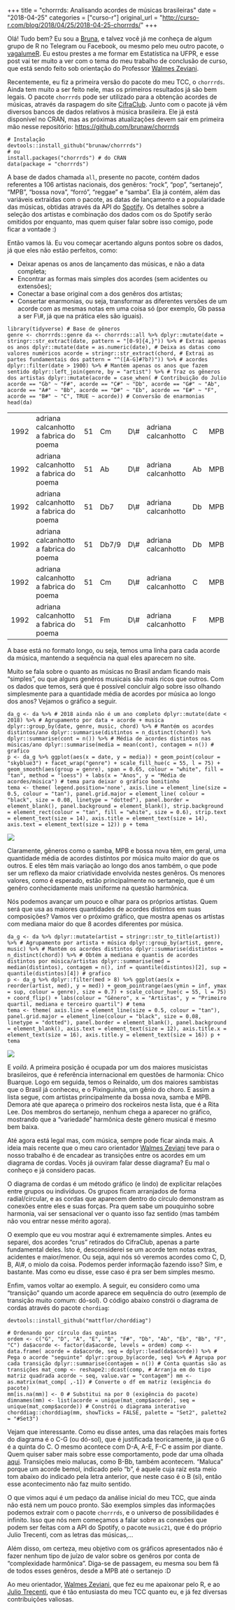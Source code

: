 +++
title = "chorrrds: Analisando acordes de músicas brasileiras"
date = "2018-04-25"
categories = ["curso-r"]
original_url = "http://curso-r.com/blog/2018/04/25/2018-04-25-chorrrds/"
+++

<div id="post-content">
<p>
Olá! Tudo bem? Eu sou a <a href="https://github.com/brunaw">Bruna</a>, e
talvez você já me conheça de algum grupo de R no Telegram ou Facebook,
ou mesmo pelo meu outro pacote, o<br>
<a href="https://cran.r-project.org/web/packages/vagalumeR/index.html">vagalumeR</a>.
Eu estou prestes a me formar em Estatística na UFPR, e esse post vai ter
muito a ver com o tema do meu trabalho de conclusão de curso, que está
sendo feito sob orientação do Professor
<a href="https://github.com/walmes">Walmes Zeviani</a>.
</p>
<p>
Recentemente, eu fiz a primeira versão do pacote do meu TCC, o
<code>chorrrds</code>. Ainda tem muito a ser feito nele, mas os
primeiros resultados já são bem legais. O pacote <code>chorrrds</code>
pode ser utilizado para a obtenção acordes de músicas, através da
raspagem do site <a href="https://www.cifraclub.com.br/">CifraClub</a>.
Junto com o pacote já vêm diversos bancos de dados relativos à música
brasileira. Ele já está disponível no CRAN, mas as próximas atualizações
devem sair em primeira mão nesse repositório:
<a href="https://github.com/brunaw/chorrrds" class="uri">https://github.com/brunaw/chorrrds</a>
</p>
<pre class="r"><code># Instala&#xE7;&#xE3;o
devtools::install_github(&quot;brunaw/chorrrds&quot;)
# ou
install.packages(&quot;chorrrds&quot;) # do CRAN
data(package = &quot;chorrrds&quot;)</code></pre>
<p>
A base de dados chamada <code>all</code>, presente no pacote, contém
dados referentes a 106 artistas nacionais, dos genêros: “rock”, “pop”,
“sertanejo”, “MPB”, “bossa nova”, “forró”, “reggae” e “samba”. Ela já
contém, além das variáveis extraídas com o pacote, as datas de
lançamento e a popularidade das músicas, obtidas através da API do
<a href="https://github.com/tiagomendesdantas/Rspotify">Spotify</a>. Os
detalhes sobre a seleção dos artistas e combinação dos dados com os do
Spotify serão omitidos por enquanto, mas quem quiser falar sobre isso
comigo, pode ficar a vontade :)
</p>
<p>
Então vamos lá. Eu vou começar acertando alguns pontos sobre os dados,
já que eles não estão perfeitos, como:
</p>
<ul>
<li>
Deixar apenas os anos de lançamento das músicas, e não a data completa;
</li>
<li>
Encontrar as formas mais simples dos acordes (sem acidentes ou
extensões);
</li>
<li>
Conectar a base original com a dos genêros dos artistas;
</li>
<li>
Consertar enarmonias, ou seja, transformar as diferentes versões de um
acorde com as mesmas notas em uma coisa só (por exemplo, Gb passa a ser
F\#, já que na prática eles são iguais).
</li>
</ul>
<pre class="r"><code>library(tidyverse) # Base de g&#xEA;neros
genre &lt;- chorrrds::genre da &lt;- chorrrds::all %&gt;% dplyr::mutate(date = stringr::str_extract(date, pattern = &quot;[0-9]{4,}&quot;)) %&gt;% # Extrai apenas os anos dplyr::mutate(date = as.numeric(date), # Deixa as datas como valores num&#xE9;ricos acorde = stringr::str_extract(chord, # Extrai as partes fundamentais dos pattern = &quot;^([A-G]#?b?)&quot;)) %&gt;% # acordes dplyr::filter(date &gt; 1900) %&gt;% # Mant&#xE9;m apenas os anos que fazem sentido dplyr::left_join(genre, by = &quot;artist&quot;) %&gt;% # Traz os g&#xEA;neros dos artistas dplyr::mutate(acorde = case_when( # Contribui&#xE7;&#xE3;o do Julio acorde == &quot;Gb&quot; ~ &quot;F#&quot;, acorde == &quot;C#&quot; ~ &quot;Db&quot;, acorde == &quot;G#&quot; ~ &quot;Ab&quot;, acorde == &quot;A#&quot; ~ &quot;Bb&quot;, acorde == &quot;D#&quot; ~ &quot;Eb&quot;, acorde == &quot;E#&quot; ~ &quot;F&quot;, acorde == &quot;B#&quot; ~ &quot;C&quot;, TRUE ~ acorde)) # Convers&#xE3;o de enarmonias head(da)</code></pre>
<table>
<colgroup>
<col width="5%">
<col width="39%">
<col width="6%">
<col width="6%">
<col width="4%">
<col width="20%">
<col width="7%">
<col width="6%">
</colgroup>
<thead>
</thead>
<tbody>
<tr class="odd">
<td>
1992
</td>
<td>
adriana calcanhotto a fabrica do poema
</td>
<td>
51
</td>
<td>
Cm
</td>
<td>
D\#
</td>
<td>
adriana calcanhotto
</td>
<td>
C
</td>
<td>
MPB
</td>
</tr>
<tr class="even">
<td>
1992
</td>
<td>
adriana calcanhotto a fabrica do poema
</td>
<td>
51
</td>
<td>
Ab
</td>
<td>
D\#
</td>
<td>
adriana calcanhotto
</td>
<td>
Ab
</td>
<td>
MPB
</td>
</tr>
<tr class="odd">
<td>
1992
</td>
<td>
adriana calcanhotto a fabrica do poema
</td>
<td>
51
</td>
<td>
Db7
</td>
<td>
D\#
</td>
<td>
adriana calcanhotto
</td>
<td>
Db
</td>
<td>
MPB
</td>
</tr>
<tr class="even">
<td>
1992
</td>
<td>
adriana calcanhotto a fabrica do poema
</td>
<td>
51
</td>
<td>
Db7/9
</td>
<td>
D\#
</td>
<td>
adriana calcanhotto
</td>
<td>
Db
</td>
<td>
MPB
</td>
</tr>
<tr class="odd">
<td>
1992
</td>
<td>
adriana calcanhotto a fabrica do poema
</td>
<td>
51
</td>
<td>
Cm
</td>
<td>
D\#
</td>
<td>
adriana calcanhotto
</td>
<td>
C
</td>
<td>
MPB
</td>
</tr>
<tr class="even">
<td>
1992
</td>
<td>
adriana calcanhotto a fabrica do poema
</td>
<td>
51
</td>
<td>
Fm
</td>
<td>
D\#
</td>
<td>
adriana calcanhotto
</td>
<td>
F
</td>
<td>
MPB
</td>
</tr>
</tbody>
</table>
<p>
A base está no formato longo, ou seja, temos uma linha para cada acorde
da música, mantendo a sequência na qual eles aparecem no site.
</p>
<p>
Muito se fala sobre o quanto as músicas no Brasil andam ficando mais
“simples”, ou que alguns genêros musicais são mais ricos que outros. Com
os dados que temos, será que é possível concluir algo sobre isso olhando
simplesmente para a quantidade média de acordes por música ao longo dos
anos? Vejamos o gráfico a seguir.
</p>
<pre class="r"><code>da_g &lt;- da %&gt;% # 2018 ainda n&#xE3;o &#xE9; um ano completo dplyr::mutate(date &lt; 2018) %&gt;% # Agrupamento por data + acorde + musica dplyr::group_by(date, genre, music, chord) %&gt;% # Mant&#xE9;m os acordes distintos/ano dplyr::summarise(distintos = n_distinct(chord)) %&gt;% dplyr::summarise(cont = n()) %&gt;% # M&#xE9;dia de acordes distintos nas m&#xFA;sicas/ano dplyr::summarise(media = mean(cont), contagem = n()) # grafico
p &lt;- da_g %&gt;% ggplot(aes(x = date, y = media)) + geom_point(colour = &quot;skyblue3&quot;) + facet_wrap(&quot;genre&quot;) + scale_fill_hue(c = 55, l = 75) + geom_smooth(aes(group = genre), span = 0.65, colour = &quot;white&quot;, fill = &quot;tan&quot;, method = &quot;loess&quot;) + labs(x = &quot;Anos&quot;, y = &quot;M&#xE9;dia de acordes/m&#xFA;sica&quot;) # tema para deixar o gr&#xE1;fico bonitinho
tema &lt;- theme( legend.position=&apos;none&apos;, axis.line = element_line(size = 0.5, colour = &quot;tan&quot;), panel.grid.major = element_line( colour = &quot;black&quot;, size = 0.08, linetype = &quot;dotted&quot;), panel.border = element_blank(), panel.background = element_blank(), strip.background = element_rect(colour = &quot;tan&quot;, fill = &quot;white&quot;, size = 0.6), strip.text = element_text(size = 14), axis.title = element_text(size = 14), axis.text = element_text(size = 12)) p + tema</code></pre>
<p>
<img src="http://curso-r.com/blog/2018-04-25-chorrrds/media-acordes-musicas.png">
</p>
<p>
Claramente, gêneros como o samba, MPB e bossa nova têm, em geral, uma
quantidade média de acordes distintos por música muito maior do que os
outros. E eles têm mais variação ao longo dos anos também, o que pode
ser um reflexo da maior criatividade envolvida nestes genêros. Os
menores valores, como é esperado, estão principalmente no sertanejo, que
é um genêro conhecidamente mais uniforme na questão harmônica.
</p>
<p>
Nós podemos avançar um pouco e olhar para os próprios artistas. Quem
será que usa as maiores quantidades de acordes distintos em suas
composições? Vamos ver o próximo gráfico, que mostra apenas os artistas
com mediana maior do que 8 acordes diferentes por música.
</p>
<pre class="r"><code>da_g &lt;- da %&gt;% dplyr::mutate(artist = stringr::str_to_title(artist)) %&gt;% # Agrupamento por artista + m&#xFA;sica dplyr::group_by(artist, genre, music) %&gt;% # Mant&#xE9;m os acordes distintos dplyr::summarise(distintos = n_distinct(chord)) %&gt;% # Obt&#xE9;m a mediana e quantis de acordes distintos por m&#xFA;sica/artistas dplyr::summarise(med = median(distintos), contagem = n(), inf = quantile(distintos)[2], sup = quantile(distintos)[4]) # grafico
p &lt;- da_g %&gt;% dplyr::filter(med &gt; 8) %&gt;% ggplot(aes(x = reorder(artist, med), y = med)) + geom_pointrange(aes(ymin = inf, ymax = sup, colour = genre), size = 0.7) + scale_colour_hue(c = 55, l = 75) + coord_flip() + labs(colour = &quot;G&#xEA;nero&quot;, x = &quot;Artistas&quot;, y = &quot;Primeiro quartil, mediana e terceiro quartil&quot;) # tema
tema &lt;- theme( axis.line = element_line(size = 0.5, colour = &quot;tan&quot;), panel.grid.major = element_line(colour = &quot;black&quot;, size = 0.08, linetype = &quot;dotted&quot;), panel.border = element_blank(), panel.background = element_blank(), axis.text = element_text(size = 12), axis.title.x = element_text(size = 16), axis.title.y = element_text(size = 16)) p + tema</code></pre>
<p>
<img src="http://curso-r.com/blog/2018-04-25-chorrrds/stats-artistas.png">
</p>
<p>
E <em>voilá</em>. A primeira posição é ocupada por um dos maiores
musicistas brasileiros, que é referência internacional em questões de
harmonia: Chico Buarque. Logo em seguida, temos o Reinaldo, um dos
maiores sambistas que o Brasil já conheceu, e o Pixinguinha, um gênio do
choro. E assim a lista segue, com artistas principalmente da bossa nova,
samba e MPB. Demora até que apareça o primeiro dos rockeiros nesta
lista, que é a Rita Lee. Dos membros do sertanejo, nenhum chega a
aparecer no gráfico, mostrando que a “variedade” harmônica deste gênero
musical é mesmo bem baixa.
</p>
<p>
Até agora está legal mas, com música, sempre pode ficar ainda mais. A
ideia mais recente que o meu caro orientador
<a href="https://github.com/walmes">Walmes Zeviani</a> teve para o nosso
trabalho é de encadear as transições entre os acordes em um diagrama de
cordas. Vocês já ouviram falar desse diagrama? Eu mal o conheço e já
considero pacas.
</p>
<p>
O diagrama de cordas é um método gráfico (e lindo) de explicitar
relações entre grupos ou indivíduos. Os grupos ficam arranjados de forma
radial/circular, e as cordas que aparecem dentro do círculo demonstram
as conexões entre eles e suas forças. Pra quem sabe um pouquinho sobre
harmonia, vai ser sensacional ver o quanto isso faz sentido (mas também
não vou entrar nesse mérito agora).
</p>
<p>
O exemplo que eu vou mostrar aqui é extremamente simples. Antes eu
separei, dos acordes “crus” retirados do CifraClub, apenas a parte
fundamental deles. Isto é, desconsiderei se um acorde tem notas extras,
acidentes e maior/menor. Ou seja, aqui nós só veremos acordes como C, D,
B, A\#, o miolo da coisa. Podemos perder informação fazendo isso? Sim, e
bastante. Mas como eu disse, esse caso é pra ser bem simples mesmo.
</p>
<p>
Enfim, vamos voltar ao exemplo. A seguir, eu considero como uma
“transição” quando um acorde aparece em sequência do outro (exemplo de
transição muito comum: dó-sol). O código abaixo constrói o diagrama de
cordas através do pacote <code>chordiag</code>:
</p>
<pre class="r"><code>devtools::install_github(&quot;mattflor/chorddiag&quot;)</code></pre>
<pre class="r"><code># Ordenando por c&#xED;rculo das quintas
ordem &lt;- c(&quot;G&quot;, &quot;D&quot;, &quot;A&quot;, &quot;E&quot;, &quot;B&quot;, &quot;F#&quot;, &quot;Db&quot;, &quot;Ab&quot;, &quot;Eb&quot;, &quot;Bb&quot;, &quot;F&quot;, &quot;C&quot;) da$acorde &lt;- factor(da$acorde, levels = ordem) comp &lt;- data.frame( acorde = da$acorde, seq = dplyr::lead(da$acorde)) %&gt;% # Pega o acorde &quot;seguinte&quot; dplyr::group_by(acorde, seq) %&gt;% # Agrupa por cada transi&#xE7;&#xE3;o dplyr::summarise(contagem = n()) # Conta quantas s&#xE3;o as transi&#xE7;&#xF5;es mat_comp &lt;- reshape2::dcast(comp, # Arranja em do tipo matriz quadrada acorde ~ seq, value.var = &quot;contagem&quot;) mm &lt;- as.matrix(mat_comp[ ,-1]) # Converte o df em matriz (exig&#xEA;ncia do pacote)
mm[is.na(mm)] &lt;- 0 # Substitui na por 0 (exig&#xEA;ncia do pacote)
dimnames(mm) &lt;- list(acorde = unique(mat_comp$acorde), seq = unique(mat_comp$acorde)) # Constr&#xF3;i o diagrama interativo
chorddiag::chorddiag(mm, showTicks = FALSE, palette = &quot;Set2&quot;, palette2 = &quot;#Set3&quot;)</code></pre>
<p>
Vejam que interessante. Como eu disse antes, uma das relações mais
fortes do diagrama é o C-G (ou dó-sol), que é justificada teoricamente,
já que o G é a quinta do C. O mesmo acontece com D-A, A-E, F-C e assim
por diante. Quem quiser saber mais sobre esse comportamento, pode dar
uma olhada
<a href="https://ledgernote.com/columns/music-theory/circle-of-fifths-explained/">aqui</a>.
Transições meio malucas, como B-Bb, também acontecem. “Maluca” porque um
acorde bemol, indicado pelo “b”, é aquele cuja raíz esta meio tom abaixo
do indicado pela letra anterior, que neste caso é o B (si), então esse
acontecimento não faz muito sentido.
</p>
<p>
O que vimos aqui é um pedaço da análise inicial do meu TCC, que ainda
não está nem um pouco pronto. São exemplos simples das informações
podemos extrair com o pacote <code>chorrrds</code>, e o universo de
possibilidades é infinito. Isso que nós nem começamos a falar sobre as
conexões que podem ser feitas com a API do Spotify, o pacote
<code>music21</code>, que é do próprio Julio Trecenti, com as letras das
músicas,…
</p>
<p>
Além disso, om certeza, meu objetivo com os gráficos apresentados não é
fazer nenhum tipo de juízo de valor sobre os genêros por conta de
“complexidade harmônica”. Diga-se de passagem, eu mesma sou bem fã de
todos esses genêros, desde a MPB até o sertanejo :D
</p>

<p>
Ao meu orientador, <a href="https://github.com/walmes">Walmes
Zeviani</a>, que fez eu me apaixonar pelo R, e ao
<a href="http://curso-r.com/author/julio/">Julio Trecenti</a>, que é tão
entusiasta do meu TCC quanto eu, e já fez diversas contribuições
valiosas.
</p>

</div>

